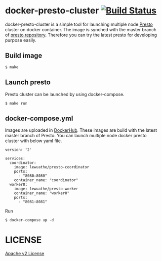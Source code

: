 # docker-presto-cluster [![Build Status](https://travis-ci.org/Lewuathe/docker-presto-cluster.svg?branch=master)](https://travis-ci.org/Lewuathe/docker-presto-cluster)

docker-presto-cluster is a simple tool for launching multiple node [Presto](https://prestodb.io/) cluster on docker container.
The image is synched with the master branch of [presto repository](https://github.com/prestodb/presto). Therefore you can try the latest presto for developing purpose easily.

## Build image

```
$ make
```

## Launch presto

Presto cluster can be launched by using docker-compose.

```
$ make run
```

## docker-compose.yml

Images are uploaded in [DockerHub](https://hub.docker.com/). These images are build with the latest master branch of Presto. You can launch multiple node docker presto cluster with below yaml file.

```
version: '2'

services:
  coordinator:
    image: lewuathe/presto-coordinator
    ports:
      - "8080:8080"
    container_name: "coordinator"
  worker0:
    image: lewuathe/presto-worker
    container_name: "worker0"
    ports:
      - "8081:8081"

```

Run

```
$ docker-compose up -d
```

# LICENSE

[Apache v2 License](https://github.com/Lewuathe/docker-presto-cluster/blob/master/LICENSE)
